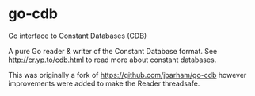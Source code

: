 # go-cdb
Go interface to Constant Databases (CDB)

A pure Go reader & writer of the Constant Database format. See http://cr.yp.to/cdb.html to read more about constant databases.

This was originally a fork of https://github.com/jbarham/go-cdb however improvements were added to make the Reader threadsafe.
